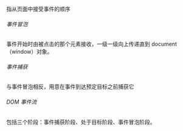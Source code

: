 指从页面中接受事件的顺序

###### 事件冒泡

事件开始时由被点击的那个元素接收，一级一级向上传递直到 document（window）对象。

###### 事件捕获

与事件冒泡相反，用意在事件到达预定目标之前捕获它

###### DOM 事件流

包括三个阶段：事件捕获阶段、处于目标阶段、事件冒泡阶段。
